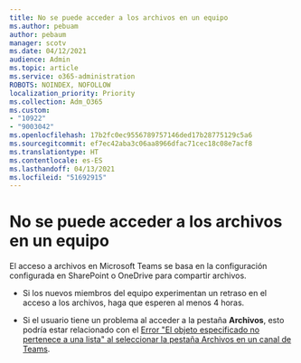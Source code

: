 ```yaml
---
title: No se puede acceder a los archivos en un equipo
ms.author: pebuam
author: pebaum
manager: scotv
ms.date: 04/12/2021
audience: Admin
ms.topic: article
ms.service: o365-administration
ROBOTS: NOINDEX, NOFOLLOW
localization_priority: Priority
ms.collection: Adm_O365
ms.custom:
- "10922"
- "9003042"
ms.openlocfilehash: 17b2fc0ec9556789757146ded17b28775129c5a6
ms.sourcegitcommit: ef7ec42aba3c06aa8966dfac71cec18c08e7acf8
ms.translationtype: HT
ms.contentlocale: es-ES
ms.lasthandoff: 04/13/2021
ms.locfileid: "51692915"
---
```

# <a name="unable-to-access-files-in-a-team"></a>No se puede acceder a los archivos en un equipo

El acceso a archivos en Microsoft Teams se basa en la configuración configurada en SharePoint o OneDrive para compartir archivos.

- Si los nuevos miembros del equipo experimentan un retraso en el acceso a los archivos, haga que esperen al menos 4 horas.

- Si el usuario tiene un problema al acceder a la pestaña **Archivos**, esto podría estar relacionado con el [Error "El objeto especificado no pertenece a una lista" al seleccionar la pestaña Archivos en un canal de Teams](https://docs.microsoft.com/microsoftteams/troubleshoot/files/object-specified-not-belong-to-list).
